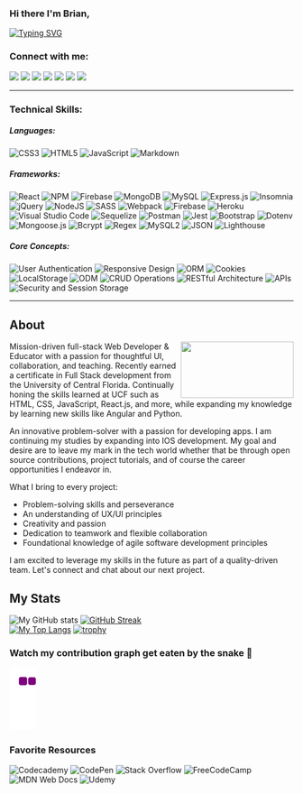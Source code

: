 ### Hi there I'm Brian,

[![Typing SVG](https://readme-typing-svg.herokuapp.com?lines=Full+Stack+Web+Developer)](https://git.io/typing-svg)

<h3 align="left">Connect with me:</h3>
<p align="left">
  
 <a href="https://discord.gg/xd4vEjPs" target="blank"><img src="https://img.shields.io/badge/Discord-5865F2?style=for-the-badge&logo=discord&logoColor=white" /></a>
 <a href="https://www.linkedin.com/in/brainybrian316/" target="blank"><img src="https://img.shields.io/badge/LinkedIn-0077B5?style=for-the-badge&logo=linkedin&logoColor=white" /></a>
  <a href="https://www.youtube.com/channel/UCSOQYGSwSQ-DvMlx4BtAONA/featured" target="blank"><img src="https://img.shields.io/badge/YouTube-FF0000?style=for-the-badge&logo=youtube&logoColor=white" /></a>
  <a href="url-redirect" target="blank"><img src="https://img.shields.io/badge/Facebook-1877F2?style=for-the-badge&logo=facebook&logoColor=white" /></a>
   <a href="https://docs.google.com/document/d/1PeP8jPx4ct_WFCPPNeYYgJaiSRx9p8il5QjwZ7s0wbQ/edit?usp=sharing" target="blank"><img src="https://img.shields.io/badge/Resume-4285F4?style=for-the-badge&logo=google-cloud&logoColor=white" /></a>
  <a href="mailto:brainybrian316@gmail.com" target="blank"><img src="https://img.shields.io/badge/Gmail-D14836?style=for-the-badge&logo=gmail&logoColor=white" /></a>
    <a href="https://medium.com/@brainybrian316" target="blank"><img src="https://img.shields.io/badge/Blog-12100E?style=for-the-badge&logo=medium&logoColor=white" /></a>
***


<h3 align="left">Technical Skills:</h3>
<p align="left">

<h5>Languages:</h5>

![CSS3](https://img.shields.io/badge/css3-%231572B6.svg?style=for-the-badge&logo=css3&logoColor=white)
![HTML5](https://img.shields.io/badge/html5-%23E34F26.svg?style=for-the-badge&logo=html5&logoColor=white)
![JavaScript](https://img.shields.io/badge/javascript-%23323330.svg?style=for-the-badge&logo=javascript&logoColor=%23F7DF1E)
![Markdown](https://img.shields.io/badge/markdown-%23000000.svg?style=for-the-badge&logo=markdown&logoColor=white)


<h5>Frameworks:</h5>

![React](https://img.shields.io/badge/react-%2320232a.svg?style=for-the-badge&logo=react&logoColor=%2361DAFB)
![NPM](https://img.shields.io/badge/NPM-%23000000.svg?style=for-the-badge&logo=npm&logoColor=white)
![Firebase](https://img.shields.io/badge/Firebase-039BE5?style=for-the-badge&logo=Firebase&logoColor=white)
![MongoDB](https://img.shields.io/badge/MongoDB-%234ea94b.svg?style=for-the-badge&logo=mongodb&logoColor=white)
![MySQL](https://img.shields.io/badge/mysql-%2300f.svg?style=for-the-badge&logo=mysql&logoColor=white)
![Express.js](https://img.shields.io/badge/express.js-%23404d59.svg?style=for-the-badge&logo=express&logoColor=%2361DAFB)
![Insomnia](https://img.shields.io/badge/Insomnia-black?style=for-the-badge&logo=insomnia&logoColor=5849BE)
![jQuery](https://img.shields.io/badge/jquery-%230769AD.svg?style=for-the-badge&logo=jquery&logoColor=white)
![NodeJS](https://img.shields.io/badge/node.js-6DA55F?style=for-the-badge&logo=node.js&logoColor=white)
![SASS](https://img.shields.io/badge/SASS-hotpink.svg?style=for-the-badge&logo=SASS&logoColor=white)
![Webpack](https://img.shields.io/badge/webpack-%238DD6F9.svg?style=for-the-badge&logo=webpack&logoColor=black)
![Firebase](https://img.shields.io/badge/firebase-%23039BE5.svg?style=for-the-badge&logo=firebase)
![Heroku](https://img.shields.io/badge/heroku-%23430098.svg?style=for-the-badge&logo=heroku&logoColor=white)
![Visual Studio Code](https://img.shields.io/badge/Visual%20Studio%20Code-0078d7.svg?style=for-the-badge&logo=visual-studio-code&logoColor=white)
![Sequelize](https://img.shields.io/badge/Sequelize-52B0E7?style=for-the-badge&logo=Sequelize&logoColor=white)
![Postman](https://img.shields.io/badge/Postman-FF6C37?style=for-the-badge&logo=postman&logoColor=white)
![Jest](https://img.shields.io/badge/-jest-%23C21325?style=for-the-badge&logo=jest&logoColor=white)
![Bootstrap](https://img.shields.io/badge/Bootstrap-FD3A5C?style=for-the-badge&logo=Bootstrap&logoColor=white)
![Dotenv](https://img.shields.io/badge/Dotenv-2800ff.svg?style=for-the-badge&logo=&logoColor=white)
![Mongoose.js](https://img.shields.io/badge/Mongoose.js-7B42BC.svg?style=for-the-badge&logo=&logoColor=white)
![Bcrypt](https://img.shields.io/badge/Bcrypt-F80000.svg?style=for-the-badge&logo=&logoColor=white)
![Regex](https://img.shields.io/badge/Regex-F38020.svg?style=for-the-badge&logo=&logoColor=white)
![MySQL2](https://img.shields.io/badge/MySQL2-00C300.svg?style=for-the-badge&logo=&logoColor=white)
![JSON](https://img.shields.io/badge/json-5E5C5C?style=for-the-badge&logo=json&logoColor=white)
![Lighthouse](https://img.shields.io/badge/Lighthouse-F44B21?style=for-the-badge&logo=Lighthouse&logoColor=white)
  
 <h5>Core Concepts:</h5>
  
![User Authentication](https://img.shields.io/badge/User%20Authentication-FF6C37?style=for-the-badge&logo=&logoColor=white)
![Responsive Design](https://img.shields.io/badge/Responsive%20Design-52B0E7?style=for-the-badge&logo=&logoColor=white)
![ORM](https://img.shields.io/badge/ORM-2CA5E0?style=for-the-badge&logo=&logoColor=white)
![Cookies](https://img.shields.io/badge/Cookies-840010?style=for-the-badge&logo=&logoColor=white)
![LocalStorage](https://img.shields.io/badge/LocalStorage-685EA9?style=for-the-badge&logo=&logoColor=white)
![ODM](https://img.shields.io/badge/ODM-07C160?style=for-the-badge&logo=&logoColor=white)
![CRUD Operations](https://img.shields.io/badge/CRUD%20Operations-000000?style=for-the-badge&logo=&logoColor=white)
![RESTful Architecture](https://img.shields.io/badge/RESTful%20Architecture-FF6A00?style=for-the-badge&logo=&logoColor=white)
![APIs](https://img.shields.io/badge/APIs-0078d7.svg?style=for-the-badge&logo=&logoColor=white)
![Security and Session Storage](https://img.shields.io/badge/Session%20And%20Security%20Storage-0078d7.svg?style=for-the-badge&logo=&logoColor=white)
***
  
  ## About
  <a href="URL_REDIRECT" target="blank"><img align="right" src="https://cdn.dribbble.com/users/416610/screenshots/4801105/media/0f73533e44c089e41c3290d4535491ad.gif" width="200" height="100" /></a>
  
  <p> Mission-driven full-stack Web Developer & Educator with a passion for thoughtful UI, collaboration, and teaching. Recently earned a certificate in Full Stack development from the University of Central Florida. Continually honing the skills learned at UCF such as HTML, CSS, JavaScript, React.js, and more, while expanding my knowledge by learning new skills like Angular and Python. 

An innovative problem-solver with a passion for developing apps. I am continuing my studies by expanding into IOS development. My goal and desire are to leave my mark in the tech world whether that be through open source contributions, project tutorials, and of course the career opportunities I endeavor in. 

What I bring to every project:
 <ul>
   <li> Problem-solving skills and perseverance </li>
   <li> An understanding of UX/UI principles </li>
   <li> Creativity and passion </li>
   <li> Dedication to teamwork and flexible collaboration </li>
   <li> Foundational knowledge of agile software development principles </li>
 </ul>

I am excited to leverage my skills in the future as part of a quality-driven team. Let's connect and chat about our next project.
</p>

## My Stats

![My GitHub stats](https://github-readme-stats.vercel.app/api?username=Brainybrian316&show_icons=true&theme=tokyonight)
[![GitHub Streak](https://github-readme-streak-stats.herokuapp.com?user=BrainyBrian316&theme=tokyonight&date_format=M%20j%5B%2C%20Y%5D)](https://git.io/streak-stats)  
[![My Top Langs](https://github-readme-stats.vercel.app/api/top-langs/?username=Brainybrian316&langs_count=8&theme=tokyonight&layout=compact)](https://github.com/Brainybrian316)
[![trophy](https://github-profile-trophy.vercel.app/?username=Brainybrian316&theme=tokyonight)](https://github.com/Brainybrian316/github-profile-trophy)
  
  
### Watch my contribution graph get eaten by the snake 🐍
  
  ![Snake animation](https://github.com/Brainybrian316/Brainybrian316/blob/output/github-contribution-grid-snake.gif)
  
  ### Favorite Resources
  
  ![Codecademy](https://img.shields.io/badge/Codecademy-FFF0E5?style=for-the-badge&logo=codecademy&logoColor=1F243A)
  ![CodePen](https://img.shields.io/badge/Codepen-000000?style=for-the-badge&logo=codepen&logoColor=white)
  ![Stack Overflow](https://img.shields.io/badge/-Stackoverflow-FE7A16?style=for-the-badge&logo=stack-overflow&logoColor=white)
  ![FreeCodeCamp](https://img.shields.io/badge/Freecodecamp-%23123.svg?&style=for-the-badge&logo=freecodecamp&logoColor=green)
  ![MDN Web Docs](https://img.shields.io/badge/MDN_Web_Docs-black?style=for-the-badge&logo=mdnwebdocs&logoColor=white)
  ![Udemy](https://img.shields.io/badge/Udemy-EC5252?style=for-the-badge&logo=Udemy&logoColor=white)

